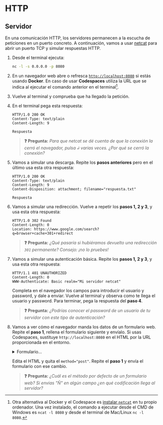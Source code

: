 # HTTP
## Servidor

En una comunicación HTTP, los servidores permanecen a la escucha de peticiones en un puerto concreto. A continuación, vamos a usar [netcat](https://en.wikipedia.org/wiki/Netcat) para abrir un puerto TCP y simular respuestas HTTP.

1. Desde el terminal ejecuta:
   ```bash
   nc -l -s 0.0.0.0 -p 8080
   ```

1. En un navegador web abre o refresca [`http://localhost:8080`](http://localhost:8080) si estás usando **Docker**. En caso de usar **Codespaces** utiliza la URL que se indica al ejecutar el comando anterior en el terminal[^1].

1. Vuelve al terminal y comprueba que ha llegado la petición.

1. En el terminal pega esta respuesta:
   ```http
   HTTP/1.0 200 OK
   Content-Type: text/plain
   Content-Length: 9

   Respuesta
   ```
   > **❓ Pregunta:** _Para que netcat se dé cuenta de que la conexión la cerró el navegador, pulsa <kbd>↲</kbd> varias veces. ¿Por qué se cerró la conexión?_

1. Vamos a simular una descarga. Repite los **pasos anteriores** pero en el último usa esta otra respuesta:
   ```http
   HTTP/1.0 200 OK
   Content-Type: text/plain
   Content-Length: 9
   Content-Disposition: attachment; filename="respuesta.txt"

   Respuesta
   ```

1. Vamos a simular una redirección. Vuelve a repetir los **pasos 1, 2 y 3**, y usa esta otra respuesta:
   ```http
   HTTP/1.0 302 Found
   Content-Length: 0
   Location: https://www.google.com/search?q=browser+cache+301+redirect

   ```
   > **❓ Pregunta:** _¿Qué pasaría si hubiéramos devuelto una redirección `301` permanente? Consejo: ¡no lo pruebes!_

1. Vamos a simular una autenticación básica. Repite los **pasos 1, 2 y 3**, y usa esta otra respuesta:
   ```http
   HTTP/1.1 401 UNAUTHORIZED
   Content-Length: 0
   WWW-Authenticate: Basic realm="Mi servidor netcat"

   ```
   Completa en el navegador los campos para introducir el usuario y password, y dale a enviar. Vuelve al terminal y observa como te llega el usuario y password. Para terminar, pega la respuesta del **paso 4**.

   > **❓ Pregunta:** _¿Podrías conocer el password de un usuario de tu servidor con este tipo de autenticación?_

1. Vamos a ver cómo el navegador manda los datos de un formulario web. Repite el **paso 1**, rellena el formulario siguiente y envíalo. Si usas Codespaces, sustituye `http://localhost:8080` en el HTML por la URL proporcionada en el entorno.
    <details onclick='setTimeout(function(){__CPEmbed(".cp-later")},1)'><summary>Formulario...</summary><br>
    <div class="cp-later" data-height="370" data-theme-id="light" data-default-tab="html,result" data-editable="true" data-prefill style="opacity:0">
    <pre data-lang="html">&lt;form id="myForm" action="http://localhost:8080" method="post">
    &lt;fieldset>
        &lt;label for="name">Text Input:&lt;/label>
        &lt;input type="text" name="name" id="name" value="" tabindex="1" placeholder="Placeholder">
    &lt;/fieldset>
    &lt;fieldset>
        &lt;label for="radio-choice-1">Choice 1&lt;/label>
        &lt;input type="radio" name="radio-choice-1" id="radio-choice-1" tabindex="2" value="choice-1">
        &lt;label for="radio-choice-2">Choice 2&lt;/label>
        &lt;input type="radio" name="radio-choice-2" id="radio-choice-2" tabindex="3" value="choice-2">
    &lt;/fieldset>
    &lt;fieldset>
        &lt;label for="select-choice">Select Dropdown Choice:&lt;/label>
        &lt;select name="select-choice" id="select-choice">
        &lt;option value="Choice 1">Choice 1&lt;/option>
        &lt;option value="Choice 2">Choice 2&lt;/option>
        &lt;option value="Choice 3">Choice 3&lt;/option>
        &lt;/select>
    &lt;/fieldset>
    &lt;fieldset>
        &lt;label for="textarea">Textarea:&lt;/label>
        &lt;textarea rows="2" cols="25" name="textarea" id="textarea" placeholder="Placeholder">&lt;/textarea>
    &lt;/fieldset>
    &lt;fieldset>
        &lt;label for="checkbox">Checkbox:&lt;/label>
        &lt;input type="checkbox" name="checkbox">
    &lt;/fieldset>
    &lt;fieldset>
        &lt;input type="submit" value="Submit">
    &lt;/fieldset>
    &lt;/form>
    </pre>
    </div>
    </details>

   Edita el HTML y quita el `method="post"`. Repite el **paso 1** y envía el formulario con ese cambio.

   > **❓ Pregunta:** _¿Cuál es el método por defecto de un formulario web? Si envias "Ñ" en algún campo ¿en qué codificación llega al servidor?_

[^1]: Otra alternativa al Docker y el Codespace es [instalar `netcat`](https://serverspace.io/es/support/help/how-to-install-ncat-tool-on_windows-and-linux/) en tu propio ordenador. Una vez instalado, el comando a ejecutar desde el CMD de Windows es `ncat -l 8080` y desde el terminal de Mac/Linux `nc -l 8080`.